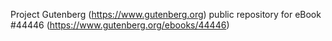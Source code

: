 Project Gutenberg (https://www.gutenberg.org) public repository for eBook #44446 (https://www.gutenberg.org/ebooks/44446)

